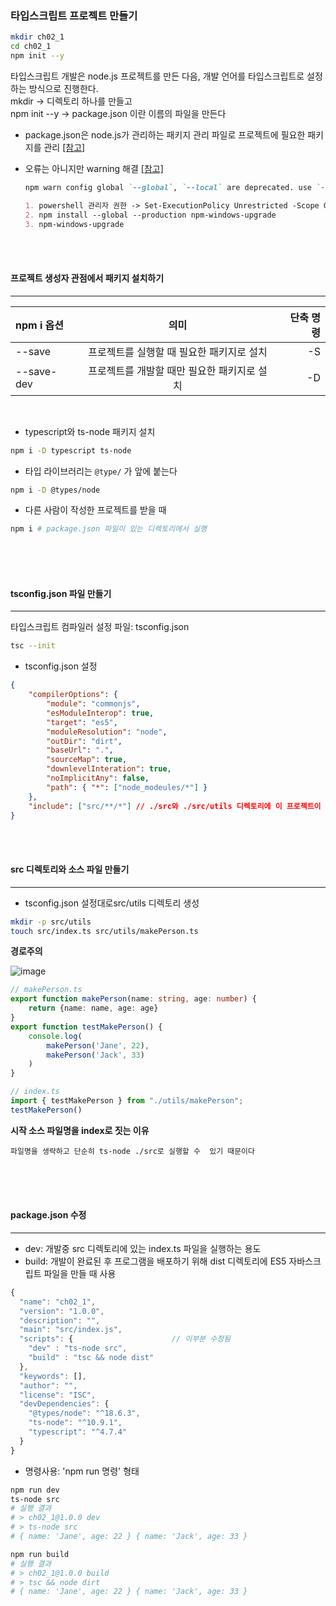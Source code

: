 ### 타입스크립트 프로젝트 만들기
```bash
mkdir ch02_1
cd ch02_1
npm init --y
```

타입스크립트 개발은 node.js 프로젝트를 만든 다음, 개발 언어를 타입스크립트로 설정하는 방식으로 진행한다.<br>
mkdir -> 디렉토리 하나를 만들고<br>
npm init --y -> package.json 이란 이름의 파일을 만든다 
- package.json은 node.js가 관리하는 패키지 관리 파일로 프로젝트에 필요한 패키지를 관리 [[참고]](https://hoya-kim.github.io/2021/09/14/package-json/)<br>

- 오류는 아니지만 warning 해결 [[참고]](https://velog.io/@do_ng_iill/npm-WARN-config-global-global-local-are-deprecated.-Use-locationglobal-instead.-%ED%95%B4%EA%B2%B0)
    ```md
    npm warn config global `--global`, `--local` are deprecated. use `--location=global` instead

    1. powershell 관리자 권한 -> Set-ExecutionPolicy Unrestricted -Scope CurrentUser -Force
    2. npm install --global --production npm-windows-upgrade
    3. npm-windows-upgrade
    ```


<br>
<br>

#### 프로젝트 생성자 관점에서 패키지 설치하기
---

| npm i 옵션 | 의미 | 단축 명령    |
|:---|:---:|---:|
| --save | 프로젝트를 실행할 때 필요한 패키지로 설치 | -S |
| --save-dev | 프로젝트를 개발할 때만 필요한 패키지로 설치 | -D |

<br>


- typescript와 ts-node 패키지 설치
``` bash
npm i -D typescript ts-node 
```
- 타입 라이브러리는 `@type/` 가 앞에 붙는다
```bash
npm i -D @types/node
```
- 다른 사람이 작성한 프로젝트를 받을 때
```bash
npm i # package.json 파일이 있는 디렉토리에서 실행
```

<br><br><br>
#### tsconfig.json 파일 만들기
---

타입스크립트 컴파일러 설정 파일: tsconfig.json
```bash
tsc --init
```
- tsconfig.json 설정
``` json
{
    "compilerOptions": {
        "module": "commonjs",
        "esModuleInterop": true,
        "target": "es5",
        "moduleResolution": "node",
        "outDir": "dirt",
        "baseUrl": ".",
        "sourceMap": true,
        "downlevelInteration": true,
        "noImplicitAny": false,
        "path": { "*": ["node_modeules/*"] }
    },
    "include": ["src/**/*"] // ./src와 ./src/utils 디렉토리에 이 프로젝트이 모든 타입스크립트 소스 파일이 있다는 뜻
}
```
<br><br>
#### src 디렉토리와 소스 파일 만들기
---
- tsconfig.json 설정대로src/utils 디렉토리 생성
```bash
mkdir -p src/utils
touch src/index.ts src/utils/makePerson.ts
```
__경로주의__

![image](https://user-images.githubusercontent.com/102013100/182127916-7008788e-a857-428b-badf-689de3c2a20c.png)




```ts
// makePerson.ts
export function makePerson(name: string, age: number) {
    return {name: name, age: age}
}
export function testMakePerson() {
    console.log(
        makePerson('Jane', 22),
        makePerson('Jack', 33)
    )
}
```
```ts
// index.ts
import { testMakePerson } from "./utils/makePerson";
testMakePerson()
```

**시작 소스 파일명을 index로 짓는 이유**

    파일명을 생략하고 단순히 ts-node ./src로 실행할 수  있기 때문이다
<br><br><br>
#### package.json 수정
---

- dev: 개발중 src 디렉토리에 있는 index.ts 파일을 실행하는 용도
- build: 개발이 완료된 후 프로그램을 배포하기 위해 dist 디렉토리에 ES5 자바스크립트 파일을 만들 때 사용
```ts
{
  "name": "ch02_1",
  "version": "1.0.0",
  "description": "",
  "main": "src/index.js",
  "scripts": {                      // 이부분 수정됨
    "dev" : "ts-node src",
    "build" : "tsc && node dist"
  },
  "keywords": [],
  "author": "",
  "license": "ISC",
  "devDependencies": {
    "@types/node": "^18.6.3",
    "ts-node": "^10.9.1",
    "typescript": "^4.7.4"
  }
}
```

- 명령사용: 'npm run 명령' 형태
```bash
npm run dev
ts-node src
# 실행 결과
# > ch02_1@1.0.0 dev
# > ts-node src
# { name: 'Jane', age: 22 } { name: 'Jack', age: 33 }

npm run build
# 실행 결과
# > ch02_1@1.0.0 build
# > tsc && node dirt
# { name: 'Jane', age: 22 } { name: 'Jack', age: 33 }
```

